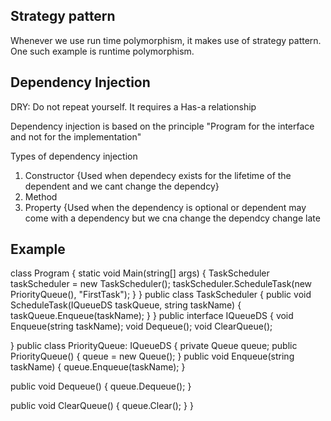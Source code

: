 Strategy pattern
------------------

Whenever we use run time polymorphism, it makes use of strategy pattern. One such example is runtime polymorphism.

**Dependency Injection**
------------------------

DRY: Do not repeat yourself.
It requires a Has-a relationship

Dependency injection is based on the principle "Program for the interface and not for the implementation"

Types of dependency injection
1. Constructor {Used when dependecy exists for the lifetime of the dependent and we cant change the dependcy}
2. Method 
3. Property {Used when the dependency is optional or dependent may come with a dependency but we cna change the dependcy change late

**Example**
------------

class Program
{
static void Main(string[] args)
{
TaskScheduler taskScheduler = new TaskScheduler();
taskScheduler.ScheduleTask(new PriorityQueue(), "FirstTask");
}
}
public class TaskScheduler
{
public void ScheduleTask(IQueueDS taskQueue, string taskName)
{
taskQueue.Enqueue(taskName);
}
}
public interface IQueueDS
{
void Enqueue(string taskName);
void Dequeue();
void ClearQueue();

 }
public class PriorityQueue: IQueueDS
{
private Queue queue;
public PriorityQueue()
{
queue = new Queue();
}
public void Enqueue(string taskName)
{
queue.Enqueue(taskName);
}

 public void Dequeue()
{
queue.Dequeue();
}

 public void ClearQueue()
{
queue.Clear();
}
}



